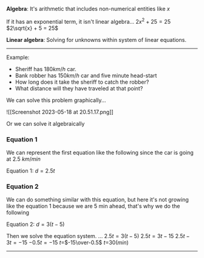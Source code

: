 **Algebra**: It's arithmetic that includes non-numerical entities like $x$

If it has an exponential term, it isn't linear algebra...
$2x^2 + 25 = 25$
$2\sqrt{x} + 5 = 25$

**Linear algebra**: Solving for unknowns within system of linear equations.

---

Example: 
- Sheriff has $180 km/h$ car. 
- Bank robber has $150 km/h$ car and five minute head-start
- How long does it take the sheriff to catch the robber?
- What distance will they have traveled at that point?

We can solve this problem graphically...

![[Screenshot 2023-05-18 at 20.51.17.png]]

Or we can solve it algebraically 

### Equation 1
We can represent the first equation like the following since the car is going at 2.5 $km/min$

Equation 1: $d = 2.5t$

### Equation 2
We can do something similar with this equation, but here it's not growing like the equation 1 because we are 5 min ahead, that's why we do the following

Equation 2: $d = 3 (t-5)$

Then we solve the equation system.
...
$2.5t=3(t-5)$
$2.5t=3t-15$
$2.5t - 3t = -15$
$-0.5t = -15$
$t=$$-15\over-0.5$
$t=$$30(min)$

---
